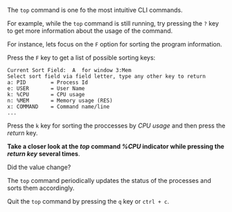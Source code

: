 The `top` command is one fo the most intuitive CLI commands.

For example, while the `top` command is still running, try pressing the `?` key to get more information about the usage of the command. 

For instance, lets focus on the `F` option for sorting the program information. 

Press the `F` key to get a list of possible sorting keys:

```
Current Sort Field:  A  for window 3:Mem 
Select sort field via field letter, type any other key to return
a: PID        = Process Id 
e: USER       = User Name 
k: %CPU       = CPU usage 
n: %MEM       = Memory usage (RES)
x: COMMAND    = Command name/line
...
```

Press the `k` key for sorting the proccesses by _CPU usage_ and then press the _return_ key.

__Take a closer look at the _top_ command _%CPU_ indicator while pressing the _return key_ several times__. 

Did the value change?

The `top` command periodically updates the status of the processes and sorts them accordingly. 

Quit the `top` command by pressing the `q` key or `ctrl + c`.